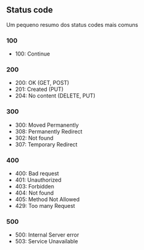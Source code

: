 ## Status code
Um pequeno resumo dos status codes mais comuns

### 100
- 100: Continue

### 200
- 200: OK (GET, POST)
- 201: Created (PUT)
- 204: No content (DELETE, PUT)

### 300 
- 300: Moved Permanently
- 308: Permanently Redirect
- 302: Not found
- 307: Temporary Redirect

### 400
- 400: Bad request
- 401: Unauthorized
- 403: Forbidden
- 404: Not found
- 405: Method Not Allowed
- 429: Too many Request

### 500
- 500: Internal Server error
- 503: Service Unavailable